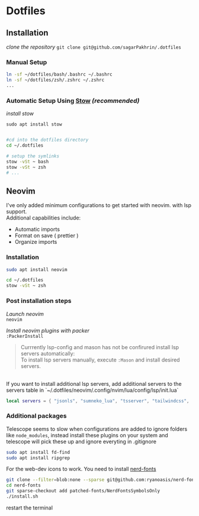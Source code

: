 # Dotfiles

## Installation

_clone the repository_
`git clone git@github.com/sagarPakhrin/.dotfiles`

### Manual Setup

```bash
ln -sf ~/dotfiles/bash/.bashrc ~/.bashrc
ln -sf ~/dotfiles/zsh/.zshrc ~/.zshrc
...
```

### Automatic Setup Using [Stow](https://www.gnu.org/software/stow/) _(recommended)_

_install stow_

`sudo apt install stow`

```bash

#cd into the dotfiles directory
cd ~/.dotfiles

# setup the symlinks
stow -vSt ~ bash
stow -vSt ~ zsh
# ...
```

## Neovim

I've only added minimum configurations to get started with neovim. with lsp support.  
Additional capabilities include:

- Automatic imports
- Format on save ( prettier )
- Organize imports

### Installation

```bash
sudo apt install neovim

cd ~/.dotfiles
stow -vSt ~ zsh
```

### Post installation steps

_Launch neovim_  
`neovim`

_Install neovim plugins with packer_  
`:PackerInstall`

> Currrently lsp-config and mason has not be confirured install lsp servers automatically:  
> To install lsp servers manually, execute `:Mason` and install desired servers.

<br/>
If you want to install additional lsp servers, add additional servers to the servers table in
`~/.dotfiles/neovim/.config/nvim/lua/config/lsp/init.lua`

```lua
local servers = { "jsonls", "sumneko_lua", "tsserver", "tailwindcss", ... }
```

### Additional packages

Telescope seems to slow when configurations are added to ignore folders like `node_modules`, instead install these plugins on your system and telescope will pick these up and ignore everyting in .gitignore

```bash
sudo apt install fd-find
sudo apt install ripgrep
```

For the web-dev icons to work. You need to install [nerd-fonts](https://github.com/ryanoasis/nerd-fonts#option-3-install-script)
```bash
git clone --filter=blob:none --sparse git@github.com:ryanoasis/nerd-fonts
cd nerd-fonts
git sparse-checkout add patched-fonts/NerdFontsSymbolsOnly
./install.sh
```
restart the terminal
